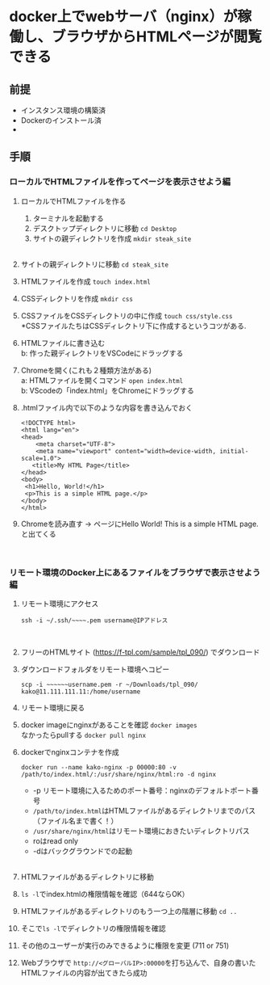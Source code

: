 # docker上でwebサーバ（nginx）が稼働し、ブラウザからHTMLページが閲覧できる
## 前提
   + インスタンス環境の構築済
   + Dockerのインストール済
   + 

## 手順

### ローカルでHTMLファイルを作ってページを表示させよう編

1. ローカルでHTMLファイルを作る
   1. ターミナルを起動する
   2. デスクトップディレクトリに移動 `cd Desktop`
   3. サイトの親ディレクトリを作成 `mkdir steak_site`
   <br>
2. サイトの親ディレクトリに移動 `cd steak_site`
3. HTMLファイルを作成 `touch index.html`
4. CSSディレクトリを作成 `mkdir css`
5. CSSファイルをCSSディレクトリの中に作成 `touch css/style.css` <br>
 *CSSファイルたちはCSSディレクトリ下に作成するというコツがある.
6. HTMLファイルに書き込む <br>
    b: 作った親ディレクトリをVSCodeにドラッグする 
    <br>

7. Chromeを開く(これも２種類方法がある) <br>
   a: HTMLファイルを開くコマンド `open index.html` <br>
   b: VScodeの「index.html」をChromeにドラッグする <br>

8. .htmlファイル内で以下のような内容を書き込んでおく
   ```
   <!DOCTYPE html>
   <html lang="en">
   <head>
       <meta charset="UTF-8">
       <meta name="viewport" content="width=device-width, initial-scale=1.0">
      <title>My HTML Page</title>
   </head>
   <body>
    <h1>Hello, World!</h1>
    <p>This is a simple HTML page.</p>
   </body>
   </html>
   ```

9. Chromeを読み直す → ページにHello World! This is a simple HTML page.と出てくる
<br>

### リモート環境のDocker上にあるファイルをブラウザで表示させよう編

1. リモート環境にアクセス
    ```
    ssh -i ~/.ssh/~~~~.pem username@IPアドレス
    ```
    <br>

2. フリーのHTMLサイト (https://f-tpl.com/sample/tpl_090/) でダウンロード

2. ダウンロードフォルダをリモート環境へコピー <br>
   ```
   scp -i ~~~~~~username.pem -r ~/Downloads/tpl_090/ kako@11.111.111.11:/home/username
   ```

3. リモート環境に戻る
4. docker imageにnginxがあることを確認 `docker images` <br>
   なかったらpullする `docker pull nginx`
5. dockerでnginxコンテナを作成
    ```
    docker run --name kako-nginx -p 00000:80 -v /path/to/index.html/:/usr/share/nginx/html:ro -d nginx
    ```
    * -p リモート環境に入るためのポート番号：nginxのデフォルトポート番号
    * `/path/to/index.html`はHTMLファイルがあるディレクトリまでのパス（ファイル名まで書く！）
    * `/usr/share/nginx/html`はリモート環境におきたいディレクトリパス
    * roはread only
    * -dはバックグラウンドでの起動
    <br>

6. HTMLファイルがあるディレクトリに移動
7. `ls -l`でindex.htmlの権限情報を確認（644ならOK）
8. HTMLファイルがあるディレクトリのもう一つ上の階層に移動 `cd ..`
9. そこで`ls -l`でディレクトリの権限情報を確認
10. その他のユーザーが実行のみできるように権限を変更 (711 or 751)
11. Webブラウザで `http://<グローバルIP>:00000`を打ち込んで、自身の書いたHTMLファイルの内容が出てきたら成功
<br>